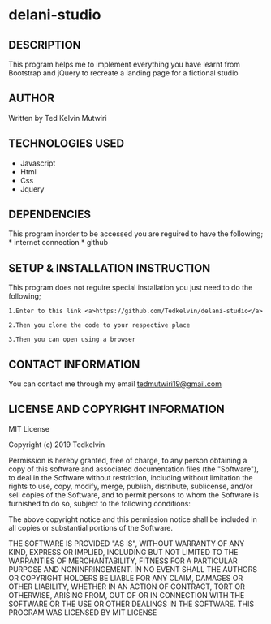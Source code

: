 # delani-studio

## DESCRIPTION
This  program helps me to implement   everything you have learnt from Bootstrap and jQuery to recreate a landing page for a fictional studio

## AUTHOR
Written by Ted Kelvin Mutwiri

## TECHNOLOGIES USED
   * Javascript
   * Html
   * Css
   * Jquery
  
## DEPENDENCIES
This program inorder to be accessed you are reguired to have the following;
    * internet connection
    * github
    
 ## SETUP & INSTALLATION INSTRUCTION
 This program does not reguire special installation you just need to do the following;
 
    1.Enter to this link <a>https://github.com/Tedkelvin/delani-studio</a>
    
    2.Then you clone the code to your respective place
    
    3.Then you can open using a browser
    
  ## CONTACT INFORMATION
  You can contact me through my email <a>tedmutwiri19@gmail.com</a>
  
  ## LICENSE AND COPYRIGHT INFORMATION
MIT License

Copyright (c) 2019 Tedkelvin

Permission is hereby granted, free of charge, to any person obtaining a copy
of this software and associated documentation files (the "Software"), to deal
in the Software without restriction, including without limitation the rights
to use, copy, modify, merge, publish, distribute, sublicense, and/or sell
copies of the Software, and to permit persons to whom the Software is
furnished to do so, subject to the following conditions:

The above copyright notice and this permission notice shall be included in all
copies or substantial portions of the Software.

THE SOFTWARE IS PROVIDED "AS IS", WITHOUT WARRANTY OF ANY KIND, EXPRESS OR
IMPLIED, INCLUDING BUT NOT LIMITED TO THE WARRANTIES OF MERCHANTABILITY,
FITNESS FOR A PARTICULAR PURPOSE AND NONINFRINGEMENT. IN NO EVENT SHALL THE
AUTHORS OR COPYRIGHT HOLDERS BE LIABLE FOR ANY CLAIM, DAMAGES OR OTHER
LIABILITY, WHETHER IN AN ACTION OF CONTRACT, TORT OR OTHERWISE, ARISING FROM,
OUT OF OR IN CONNECTION WITH THE SOFTWARE OR THE USE OR OTHER DEALINGS IN THE
SOFTWARE.
THIS PROGRAM WAS LICENSED BY <a>MIT LICENSE</a>
